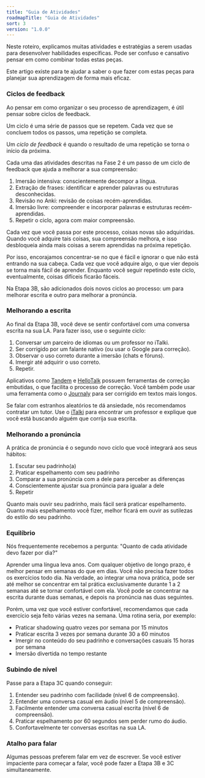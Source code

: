 ```yaml
---
title: "Guia de Atividades"
roadmapTitle: "Guia de Atividades"
sort: 3
version: "1.0.0"
---
```


Neste roteiro, explicamos muitas atividades e estratégias a serem usadas para desenvolver habilidades específicas. Pode ser confuso e cansativo pensar em como combinar todas estas peças.

Este artigo existe para te ajudar a saber o que fazer com estas peças para planejar sua aprendizagem de forma mais eficaz.

### Ciclos de feedback
Ao pensar em como organizar o seu processo de aprendizagem, é útil pensar sobre ciclos de feedback.

Um ciclo é uma série de passos que se repetem. Cada vez que se concluem todos os passos, uma repetição se completa.

Um _ciclo de feedback_ é quando o resultado de uma repetição se torna o início da próxima.

Cada uma das atividades descritas na Fase 2 é um passo de um ciclo de feedback que ajuda a melhorar a sua compreensão:

1. Imersão intensiva: conscientemente decompor a língua.
1. Extração de frases: identificar e aprender palavras ou estruturas desconhecidas.
1. Revisão no Anki: revisão de coisas recém-aprendidas.
1. Imersão livre: compreender e incorporar palavras e estruturas recém-aprendidas.
1. Repetir o ciclo, agora com maior compreensão.

Cada vez que você passa por este processo, coisas novas são adquiridas. Quando você adquire tais coisas, sua compreensão melhora, e isso desbloqueia ainda mais coisas a serem aprendidas na próxima repetição.

Por isso, encorajamos concentrar-se no que é fácil e ignorar o que não está entrando na sua cabeça. Cada vez que você adquire algo, o que vier depois se torna mais fácil de aprender. Enquanto você seguir repetindo este ciclo, eventualmente, coisas difíceis ficarão fáceis.

Na Etapa 3B, são adicionados dois novos ciclos ao processo: um para melhorar escrita e outro para melhorar a pronúncia.

### Melhorando a escrita
Ao final da Etapa 3B, você deve se sentir confortável com uma conversa escrita na sua LA. Para fazer isso, use o seguinte ciclo:

1. Conversar um parceiro de idiomas ou um professor no iTalki.
1. Ser corrigido por um falante nativo (ou usar o Google para correção).
1. Observar o uso correto durante a imersão (chats e fóruns).
1. Imergir até adquirir o uso correto.
1. Repetir.

Aplicativos como [Tandem][tandem] e [HelloTalk][hello-talk] possuem ferramentas de correção embutidas, o que facilita o processo de correção. Você também pode usar uma ferramenta como o [Journaly][journaly] para ser corrigido em textos mais longos.

Se falar com estranhos aleatórios te dá ansiedade, nós recomendamos contratar um tutor. Use o [iTalki][italki] para encontrar um professor e explique que você está buscando alguém que corrija sua escrita.

### Melhorando a pronúncia
A prática de pronúncia é o segundo novo ciclo que você integrará aos seus hábitos:

1. Escutar seu padrinho(a)
1. Praticar espelhamento com seu padrinho
1. Comparar a sua pronúncia com a dele para perceber as diferenças
1. Conscientemente ajustar sua pronúncia para igualar a dele
1. Repetir

Quanto mais ouvir seu padrinho, mais fácil será praticar espelhamento. Quanto mais espelhamento você fizer, melhor ficará em ouvir as sutilezas do estilo do seu padrinho.

### Equilíbrio
Nós frequentemente recebemos a pergunta: "Quanto de cada atividade devo fazer por dia?"

Aprender uma língua leva anos. Com qualquer objetivo de longo prazo, é melhor pensar em semanas do que em dias. Você não precisa fazer todos os exercícios todo dia. Na verdade, ao integrar uma nova prática, pode ser até melhor se concentrar em tal prática exclusivamente durante 1 a 2 semanas até se tornar confortável com ela. Você pode se concentrar na escrita durante duas semanas, e depois na pronúncia nas duas seguintes.

Porém, uma vez que você estiver confortável, recomendamos que cada exercício seja feito várias vezes na semana. Uma rotina seria, por exemplo:
* Praticar shadowing quatro vezes por semana por 15 minutos
* Praticar escrita 3 vezes por semana durante 30 a 60 minutos
* Imergir no conteúdo do seu padrinho e conversações casuais 15 horas por semana
* Imersão divertida no tempo restante

### Subindo de nível
Passe para a Etapa 3C quando conseguir:

1. Entender seu padrinho com facilidade (nível 6 de compreensão).
1. Entender uma conversa casual em áudio (nível 5 de compreensão).
1. Facilmente entender uma conversa casual escrita (nível 6 de compreensão).
1. Praticar espelhamento por 60 segundos sem perder rumo do áudio.
1. Confortavelmente ter conversas escritas na sua LA.

### Atalho para falar
Algumas pessoas preferem falar em vez de escrever. Se você estiver impaciente para começar a falar, você pode fazer a Etapa 3B e 3C simultaneamente.

[hello-talk]: https://brc.hellotalk.com/refold
[tandem]: https://www.tandem.net/
[journaly]: http://journaly.com/
[italki]: http://go.italki.com/refold